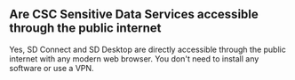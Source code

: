 
## Are CSC Sensitive Data Services accessible through the public internet


Yes, SD Connect and SD Desktop are directly accessible through the public internet with any modern web browser. You don't need to install any software or use a VPN.

